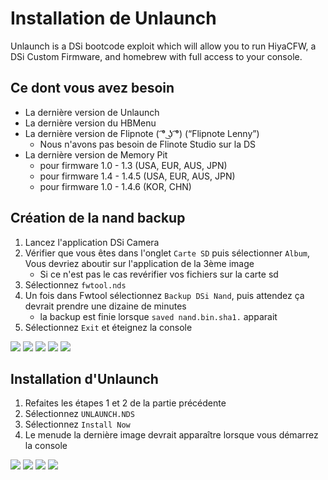 # Installation de Unlaunch

Unlaunch is a DSi bootcode exploit which will allow you to run HiyaCFW, a DSi Custom Firmware, and homebrew with full access to your console.

## Ce dont vous avez besoin
* La dernière version de Unlaunch
* La dernière version du HBMenu
* La dernière version de Flipnote ( ͡° ͜ʖ ͡°) (“Flipnote Lenny”)
   * Nous n'avons pas besoin de Flinote Studio sur la DS
* La dernière version de Memory Pit
  * pour firmware 1.0 - 1.3 (USA, EUR, AUS, JPN)
  * pour firmware 1.4 - 1.4.5 (USA, EUR, AUS, JPN)
  * pour firmware 1.0 - 1.4.6 (KOR, CHN)
  
## Création de la nand backup
  
1. Lancez l'application DSi Camera
2. Vérifier que vous êtes dans l'onglet `Carte SD` puis sélectionner `Album`, Vous devriez aboutir sur l'application de la 3ème image
    * Si ce n'est pas le cas revérifier vos fichiers sur la carte sd
3. Sélectionnez `fwtool.nds`
4. Un fois dans Fwtool sélectionnez `Backup DSi Nand`, puis attendez ça devrait prendre une dizaine de minutes
    * la backup est finie lorsque `saved nand.bin.sha1.` apparait
5. Sélectionnez `Exit` et éteignez la console
    
![](images/1_home.png)
![](images/2_camera.png)
![](images/3_hbmenu.png)
![](images/4_fwtool.png)
![](images/5_dsinand.png)

## Installation d'Unlaunch

1. Refaites les étapes 1 et 2 de la partie précédente
2. Sélectionnez `UNLAUNCH.NDS`
3. Sélectionnez `Install Now`
4. Le menude la dernière image devrait apparaître lorsque vous démarrez la console

![](images/6_hbmenu2.png)
![](images/7_ulinstaller.png)
![](images/8_installation.png)
![](images/9_ulmenu.png)
